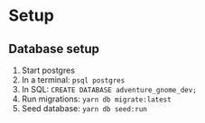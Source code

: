 # Setup

## Database setup

1. Start postgres
1. In a terminal: `psql postgres`
1. In SQL: `CREATE DATABASE adventure_gnome_dev;`
1. Run migrations: `yarn db migrate:latest`
1. Seed database: `yarn db seed:run`
